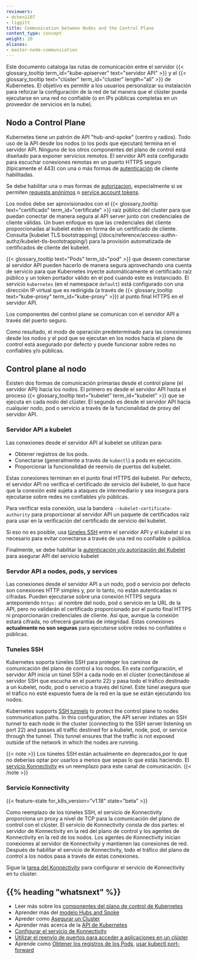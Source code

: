 ```yaml
---
reviewers:
- dchen1107
- liggitt
title: Communication between Nodes and the Control Plane
content_type: concept
weight: 20
aliases:
- master-node-communication
---
```


<!-- overview -->
Este documento cataloga las rutas de comunicación entre el servidor {{< glossary_tooltip term_id="kube-apiserver" text="servidor API" >}} y el {{< glossary_tooltip text="clúster" term_id="cluster" length="all" >}} de Kubernetes. El objetivo es permitir a los usuarios personalizar su instalación para reforzar la configuración de la red de tal manera que el clúster pueda ejecutarse en una red no confiable (o en IPs públicas completas en un proveedor de servicios en la nube).

<!-- body -->

## Nodo a Control Plane

Kubernetes tiene un patrón de API "hub-and-spoke" (centro y radios). Todo uso de la API desde los nodos (o los pods que ejecutan) termina en el servidor API. Ninguno de los otros componentes del plano de control está diseñado para exponer servicios remotos. El servidor API está configurado para escuchar conexiones remotas en un puerto HTTPS seguro (típicamente el 443) con una o más formas de
[autenticación](/docs/reference/access-authn-authz/authentication/) de cliente habilitadas.

Se debe habilitar una o mas formas de [autorizacion](/docs/reference/access-authn-authz/authorization/), especialmente si se permiten [requests anónimos](/docs/reference/access-authn-authz/authentication/#anonymous-requests)
o [service account tokens](/docs/reference/access-authn-authz/authentication/#service-account-tokens).

Los nodos debe ser aprovisionados con el {{< glossary_tooltip text="certificado" term_id="certificate" >}} raíz público del cluster para que puedan conectar de manera segura al API server junto con credenciales de cliente válidas. Un buen enfoque es que las credenciales del cliente proporcionadas al kubelet estén en forma de un certificado de cliente. Consulta [kubelet TLS bootstrapping] (/docs/reference/access-authn-authz/kubelet-tls-bootstrapping/) para la provisión automatizada de certificados de cliente del kubelet.

{{< glossary_tooltip text="Pods" term_id="pod" >}} que deseen conectarse al servidor API pueden hacerlo de manera segura aprovechando una cuenta de servicio para que Kubernetes inyecte automáticamente el certificado raíz público y un token portador válido en el pod cuando este es instanciado. El servicio  `kubernetes` (en el namespace `default`)  está configurado con una dirección IP virtual que es redirigida (a través de {{< glossary_tooltip text="kube-proxy" term_id="kube-proxy" >}}) al punto final HTTPS en el servidor API.


Los componentes del control plane se comunican con el servidor API a través del puerto seguro.

Como resultado, el modo de operación predeterminado para las conexiones desde los nodos y el pod que se ejecutan en los nodos hacia el plano de control está asegurado por defecto y puede funcionar sobre redes no confiables y/o públicas.

## Control plane al nodo

Existen dos formas de comunicación primarias desde el control plane (el servidor API) hacia los nodos. El primero es desde el servidor API hasta el proceso {{< glossary_tooltip text="kubelet" term_id="kubelet" >}} que se ejecuta en cada nodo del clúster. El segundo es desde el servidor API hacia cualquier nodo, pod o servicio a través de la funcionalidad de proxy del servidor API.


### Servidor API a kubelet

Las conexiones desde el servidor API al kubelet se utilizan para:

* Obtener registros de los pods.
* Conectarse (generalmente a través de `kubectl`) a pods en ejecución.
* Proporcionar la funcionalidad de reenvío de puertos del kubelet.

Estas conexiones terminan en el punto final HTTPS del kubelet. Por defecto, el servidor API no verifica el certificado de servicio del kubelet, lo que hace que la conexión esté sujeta a ataques de intermediario y sea insegura para ejecutarse sobre redes no confiables y/o públicas.

Para verificar esta conexión, usa la bandera `--kubelet-certificate-authority` para proporcionar al servidor API un paquete de certificados raíz para usar en la verificación del certificado de servicio del kubelet.


Si eso no es posible, usa [túneles SSH](#ssh-tunnels) entre el servidor API y el kubelet si es necesario para evitar conectarse a través de una red no confiable o pública.

Finalmente, se debe habilitar la [autenticación y/o autorización del Kubelet ](/docs/reference/access-authn-authz/kubelet-authn-authz/) para asegurar API del servicio kubelet  


### Servdor API a nodes, pods, y services


Las conexiones desde el servidor API a un nodo, pod o servicio por defecto son conexiones HTTP simples y, por lo tanto, no están autenticadas ni cifradas. Pueden ejecutarse sobre una conexión HTTPS segura anteponiendo `https:` al nombre del nodo, pod o servicio en la URL de la API, pero no validarán el certificado proporcionado por el punto final HTTPS ni proporcionarán credenciales de cliente. Así que, aunque la conexión estará cifrada, no ofrecerá garantías de integridad. Estas conexiones **actualmente no son seguras** para ejecutarse sobre redes no confiables o públicas.


### Tuneles SSH


Kubernetes soporta túneles SSH para proteger los caminos de comunicación del plano de control a los nodos. En esta configuración, el servidor API inicia un túnel SSH a cada nodo en el clúster (conectándose al servidor SSH que escucha en el puerto 22) y pasa todo el tráfico destinado a un kubelet, nodo, pod o servicio a través del túnel.
Este túnel asegura que el tráfico no esté expuesto fuera de la red en la que se están ejecutando los nodos.




Kubernetes supports [SSH tunnels](https://www.ssh.com/academy/ssh/tunneling) to protect the control plane to nodes communication paths. In this
configuration, the API server initiates an SSH tunnel to each node in the cluster (connecting to
the SSH server listening on port 22) and passes all traffic destined for a kubelet, node, pod, or
service through the tunnel.
This tunnel ensures that the traffic is not exposed outside of the network in which the nodes are
running.

{{< note >}}
Los túneles SSH están actualmente en deprecados,por lo que no deberías optar por usarlos a menos que sepas lo que estás haciendo. El [servicio Konnectivity](#konnectivity-service) es un reemplazo para este canal de comunicación.
{{< /note >}}

### Servicio Konnectivity 

{{< feature-state for_k8s_version="v1.18" state="beta" >}}

Como reemplazo de los túneles SSH, el servicio de Konnectivity proporciona un proxy a nivel de TCP para la comunicación del plano de control con el clúster. El servicio de Konnectivity consta de dos partes: el servidor de Konnectivity en la red del plano de control y los agentes de Konnectivity en la red de los nodos. Los agentes de Konnectivity inician conexiones al servidor de Konnectivity y mantienen las conexiones de red.
Después de habilitar el servicio de Konnectivity, todo el tráfico del plano de control a los nodos pasa a través de estas conexiones.

Sigue la [tarea del Konnectivity](/docs/tasks/extend-kubernetes/setup-konnectivity/) para configurar el servicio de Konnectivity en tu clúster.

## {{% heading "whatsnext" %}}

* Leer más sobre los [componentes del plano de control de Kubernetes ](/es/docs/concepts/overview/components/#componentes-del-plano-de-control)
* Aprender más del [modelo Hubs and Spoke ](https://book.kubebuilder.io/multiversion-tutorial/conversion-concepts.html#hubs-spokes-and-other-wheel-metaphors)
* Apreder como [Asegurar un Cluster](/docs/tasks/administer-cluster/securing-a-cluster/) 
* Aprender más acerca de la [API de Kubernetes](/docs/concepts/overview/kubernetes-api/)
* [Configurar el servicio de Konnectivity](/docs/tasks/extend-kubernetes/setup-konnectivity/)
* [Utilizar el reenvío de puertos para acceder a aplicaciones en un clúster](/docs/tasks/access-application-cluster/port-forward-access-application-cluster/)
* Aprende como [Obtener los registros de los Pods](/docs/tasks/debug/debug-application/debug-running-pod/#examine-pod-logs), [usar kubectl port-forward](/docs/tasks/access-application-cluster/port-forward-access-application-cluster/#forward-a-local-port-to-a-port-on-the-pod)